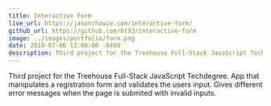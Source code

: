 ```yaml
---
title: Interactive Form
live_url: https://jasonrhowie.com/interactive-form/
github_url: https://github.com/bt93/interactive-form
image: ../images/portfolio/form.png
date: 2019-07-06 12:00:00 -0400
description: Third project for the Treehouse Full-Stack JavaScript Techdegree
---
```

Third project for the Treehouse Full-Stack JavaScript Techdegree. App that manipulates a registration form and validates the users input. Gives different error messages when the page is submited with invalid inputs.